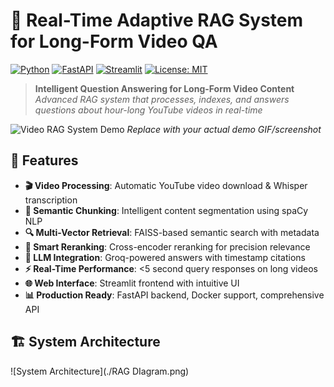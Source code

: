 # 🎥 Real-Time Adaptive RAG System for Long-Form Video QA

[![Python](https://img.shields.io/badge/Python-3.10%2B-blue)](https://python.org)
[![FastAPI](https://img.shields.io/badge/FastAPI-0.104-green)](https://fastapi.tiangolo.com)
[![Streamlit](https://img.shields.io/badge/Streamlit-1.28-red)](https://streamlit.io)
[![License: MIT](https://img.shields.io/badge/License-MIT-yellow.svg)](https://opensource.org/licenses/MIT)

> **Intelligent Question Answering for Long-Form Video Content**  
> *Advanced RAG system that processes, indexes, and answers questions about hour-long YouTube videos in real-time*

![Video RAG System Demo](https://via.placeholder.com/800x400.png?text=Video+RAG+System+Demo+Placeholder)
*Replace with your actual demo GIF/screenshot*

## 🚀 Features

- **🎬 Video Processing**: Automatic YouTube video download & Whisper transcription
- **🧠 Semantic Chunking**: Intelligent content segmentation using spaCy NLP
- **🔍 Multi-Vector Retrieval**: FAISS-based semantic search with metadata
- **🎯 Smart Reranking**: Cross-encoder reranking for precision relevance
- **💬 LLM Integration**: Groq-powered answers with timestamp citations
- **⚡ Real-Time Performance**: <5 second query responses on long videos
- **🌐 Web Interface**: Streamlit frontend with intuitive UI
- **📊 Production Ready**: FastAPI backend, Docker support, comprehensive API

## 🏗️ System Architecture

![System Architecture](./RAG DIagram.png)

